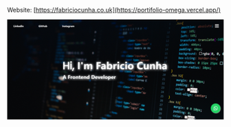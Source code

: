Website: [https://fabriciocunha.co.uk](https://portifolio-omega.vercel.app/)

<img src="./src/assets/images/front-page.PNG" alt="front page">
